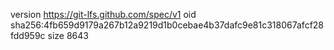 version https://git-lfs.github.com/spec/v1
oid sha256:4fb659d9179a267b12a9219d1b0cebae4b37dafc9e81c318067afcf28fdd959c
size 8643
